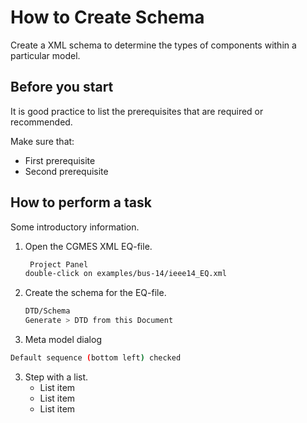 # How to Create Schema

Create a XML schema to determine the types of components within a particular model.

## Before you start

It is good practice to list the prerequisites that are required or recommended.

Make sure that:
- First prerequisite
- Second prerequisite

## How to perform a task

Some introductory information.

1. Open the CGMES XML EQ-file.

   ```bash
    Project Panel
   double-click on examples/bus-14/ieee14_EQ.xml
   ```

2. Create the schema for the EQ-file.
   ```bash
   DTD/Schema
   Generate > DTD from this Document
   
3. Meta model dialog
```bash 
Default sequence (bottom left) checked

```

<!-- The 'src' attribute should contain the name of an image from the '/images' folder in your project -->

3. Step with a list.
   - List item
   - List item
   - List item